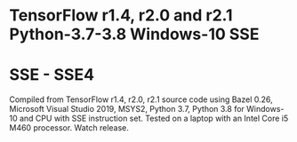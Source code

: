 # TensorFlow r1.4, r2.0 and r2.1 Python-3.7-3.8 Windows-10 SSE
# SSE - SSE4
Compiled from TensorFlow r1.4, r2.0, r2.1 source code using Bazel 0.26, Microsoft Visual Studio 2019, MSYS2, Python 3.7, Python 3.8 for Windows-10 and CPU with SSE instruction set. Tested on a laptop with an Intel Core i5 M460 processor.
Watch release.
